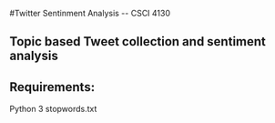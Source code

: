 #Twitter Sentinment Analysis -- CSCI 4130
## Topic based Tweet collection and sentiment analysis

## Requirements: 

Python 3
stopwords.txt


